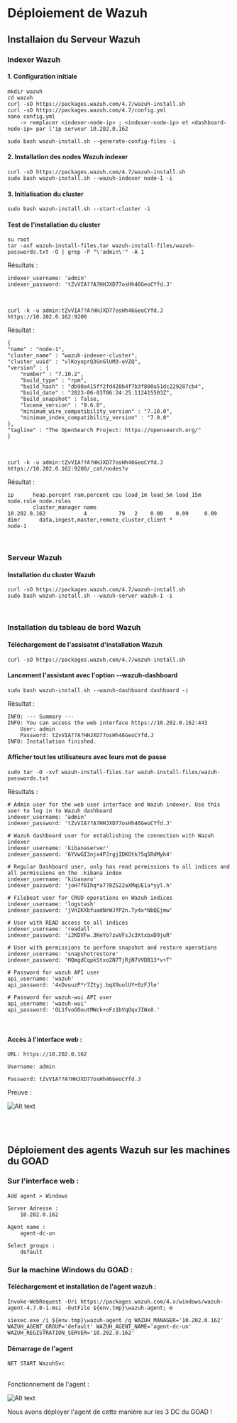 # Déploiement de Wazuh

## Installaion du Serveur Wazuh

### Indexer Wazuh 

#### 1. Configuration initiale

    mkdir wazuh
    cd wazuh
    curl -sO https://packages.wazuh.com/4.7/wazuh-install.sh
    curl -sO https://packages.wazuh.com/4.7/config.yml
    nano config.yml
        -> remplacer <indexer-node-ip> ; <indexer-node-ip> et <dashboard-node-ip> par l'ip serveur 10.202.0.162

    sudo bash wazuh-install.sh --generate-config-files -i

#### 2. Installation des nodes Wazuh indexer  
    curl -sO https://packages.wazuh.com/4.7/wazuh-install.sh
    sudo bash wazuh-install.sh --wazuh-indexer node-1 -i

#### 3. Initialisation du cluster
    sudo bash wazuh-install.sh --start-cluster -i 

#### Test de l'installation du cluster
    su root
    tar -axf wazuh-install-files.tar wazuh-install-files/wazuh-passwords.txt -O | grep -P "\'admin\'" -A 1

Résultats :

    indexer_username: 'admin'
    indexer_password: 'tZvVIA??A?HHJXD77osHh46GeoCYfd.J'
<br>

    curl -k -u admin:tZvVIA??A?HHJXD77osHh46GeoCYfd.J https://10.202.0.162:9200

Résultat :

    {
    "name" : "node-1",
    "cluster_name" : "wazuh-indexer-cluster",
    "cluster_uuid" : "vlKoyoprQ3GnGlUM3-eVZQ",
    "version" : {
        "number" : "7.10.2",
        "build_type" : "rpm",
        "build_hash" : "db90a415ff2fd428b4f7b3f800a51dc229287cb4",
        "build_date" : "2023-06-03T06:24:25.112415503Z",
        "build_snapshot" : false,
        "lucene_version" : "9.6.0",
        "minimum_wire_compatibility_version" : "7.10.0",
        "minimum_index_compatibility_version" : "7.0.0"
    },
    "tagline" : "The OpenSearch Project: https://opensearch.org/"
    }

<br>

    curl -k -u admin:tZvVIA??A?HHJXD77osHh46GeoCYfd.J https://10.202.0.162:9200/_cat/nodes?v

Résultat :

    ip      heap.percent ram.percent cpu load_1m load_5m load_15m node.role node.roles
            cluster_manager name
    10.202.0.162            4          79   2    0.00    0.09     0.09 dimr      data,ingest,master,remote_cluster_client *               node-1

<br>

### Serveur Wazuh

#### Installation du cluster Wazuh  

    curl -sO https://packages.wazuh.com/4.7/wazuh-install.sh
    sudo bash wazuh-install.sh --wazuh-server wazuh-1 -i

<br>

### Installation du tableau de bord Wazuh

#### Téléchargement de l'assisatnt d'installation Wazuh

    curl -sO https://packages.wazuh.com/4.7/wazuh-install.sh

#### Lancement l'assistant avec l'option --wazuh-dashboard

    sudo bash wazuh-install.sh --wazuh-dashboard dashboard -i

Résultat :

    INFO: --- Summary ---
    INFO: You can access the web interface https://10.202.0.162:443
        User: admin
        Password: tZvVIA??A?HHJXD77osHh46GeoCYfd.J
    INFO: Installation finished.

#### Afficher tout les utilisateurs avec leurs mot de passe 

    sudo tar -O -xvf wazuh-install-files.tar wazuh-install-files/wazuh-passwords.txt

Résultats :

    # Admin user for the web user interface and Wazuh indexer. Use this user to log in to Wazuh dashboard
    indexer_username: 'admin'
    indexer_password: 'tZvVIA??A?HHJXD77osHh46GeoCYfd.J'

    # Wazuh dashboard user for establishing the connection with Wazuh indexer
    indexer_username: 'kibanaserver'
    indexer_password: '6YVwGI3njx4PJrgjIDKOtk?5q5RdMyh4'

    # Regular Dashboard user, only has read permissions to all indices and all permissions on the .kibana index
    indexer_username: 'kibanaro'
    indexer_password: 'joH?f8Ihq*a7?8ZS22aXMqUE1a*yyl.h'

    # Filebeat user for CRUD operations on Wazuh indices
    indexer_username: 'logstash'
    indexer_password: 'jVnIKXbfuadNrWJfP2n.Ty4x*NbQEjmw'

    # User with READ access to all indices
    indexer_username: 'readall'
    indexer_password: 'i2KDVFw.3KeYo?zwVFsJc3XtxbxD9juR'

    # User with permissions to perform snapshot and restore operations
    indexer_username: 'snapshotrestore'
    indexer_password: 'HQmgdCqpkStxo2N7TjRjN7VVDB13*v+T'

    # Password for wazuh API user
    api_username: 'wazuh'
    api_password: '4xDvuuzP*r7Ztyj.bqX9uolUY+8zFJle'

    # Password for wazuh-wui API user
    api_username: 'wazuh-wui'
    api_password: 'OL1fvoGOoutMWck+oFz1bVqOqvJIWx8.'

<br>

#### Accès à l'interface web :

    URL: https://10.202.0.162

    Username: admin

    Password: tZvVIA??A?HHJXD77osHh46GeoCYfd.J


Preuve :

![Alt text](interface-web-wazuh.png)

<br>
<br>

## Déploiement des agents Wazuh sur les machines du GOAD

### Sur l'interface web :

    Add agent > Windows

    Server Adresse :
        10.202.0.162
    
    Agent name :
        agent-dc-un

    Select groups :
        default

### Sur la machine Windows du GOAD :

#### Téléchargement et installation de l'agent wazuh :

    Invoke-WebRequest -Uri https://packages.wazuh.com/4.x/windows/wazuh-agent-4.7.0-1.msi -OutFile ${env.tmp}\wazuh-agent; m
    
    siexec.exe /i ${env.tmp}\wazuh-agent /q WAZUH_MANAGER='10.202.0.162' WAZUH_AGENT_GROUP='default' WAZUH_AGENT_NAME='agent-dc-un' WAZUH_REGISTRATION_SERVER='10.202.0.162' 

#### Démarrage de l'agent 

    NET START WazuhSvc

<br>
Fonctionnement de l'agent :

![Alt text](agent.png)

Nous avons déployer l'agent de cette manière sur les 3 DC du GOAD !